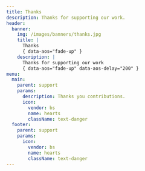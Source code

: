```yaml
---
title: Thanks
description: Thanks for supporting our work.
header:
  banner:
    img: /images/banners/thanks.jpg
    title: |
      Thanks
      { data-aos="fade-up" }
    description: |
      Thanks for supporting our work
      { data-aos="fade-up" data-aos-delay="200" }
menu:
  main:
    parent: support
    params:
      description: Thanks you contributions.
      icon:
        vendor: bs
        name: hearts
        className: text-danger
  footer:
    parent: support
    params:
      icon:
        vendor: bs
        name: hearts
        className: text-danger
---
```

